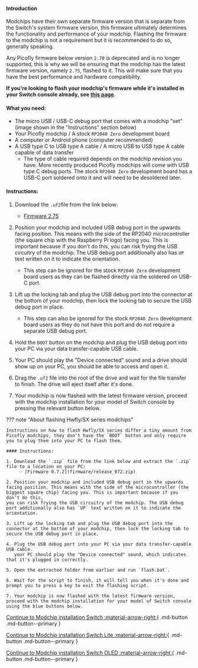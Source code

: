 #### Introduction

Modchips have their own separate firmware version that is separate from the Switch's system firmware version, this firmware ultimately determines the functionality and performance of your modchip.
Flashing the firmware to the modchip is not a requirement but it is recommended to do so, generally speaking.

Any Picofly firmware below version `2.70` is deprecated and is no longer supported, this is why we will be ensuring that the modchip has the latest firmware version, namely `2.75`, flashed to it. This will make sure that you have the best performance and hardware compatibility.

**If you're looking to flash your modchip's firmware while it's installed in your Switch console already, see [this page](../extras/alternate_flashing.md).**

#### What you need:

- The micro USB / USB-C debug port that comes with a modchip "set" (image shown in the "Instructions" section below)
- Your Picofly modchip / A stock `RP2040 Zero` development board
- A computer or Android phone (computer recommended)
- A USB type C to USB type A cable / A micro USB to USB type A cable capable of data transfer
     - The type of cable required depends on the modchip revision you have.
       More recently produced Picofly modchips will come with USB type C debug ports.
       The stock `RP2040 Zero` development board has a USB-C port soldered onto it and will need to be desoldered later.

#### Instructions:

1. Download the `.uf2`file from the link below:
    - [Firmware 2.75](firmware/firmware.uf2)

2. Position your modchip and included USB debug port in the upwards facing position. This means with the side of the RP2040 microcontroller (the square chip with the Raspberry Pi logo) facing you. This is important because if you don't do this,
   you can risk frying the USB circuitry of the modchip. The USB debug port additionally also has `UP` text written on it to indicate the orientation.
    - This step can be ignored for the stock `RP2040 Zero` development board users as they can be flashed directly via the soldered on USB-C port.

3. Lift up the locking tab and plug the USB debug port into the connector at the bottom of your modchip, then lock the locking tab to secure the USB debug port in place.
    - This step can also be ignored for the stock `RP2040 Zero` development board users as they do not have this port and do not require a separate USB debug port.

4. Hold the `BOOT` button on the modchip and plug the USB debug port into your PC via your data transfer-capable USB cable.

5. Your PC should play the "Device connected" sound and a drive should show up on your PC, you should be able to access and open it.

6. Drag the `.uf2` file into the root of the drive and wait for the file transfer to finish. The drive will eject itself after it's done.

7. Your modchip is now flashed with the latest firmware version, proceed with the modchip installation for your model of Switch console by pressing the relevant button below.

??? note "About flashing Hwfly/SX series modchips"

    Instructions on how to flash Hwfly/SX series differ a tiny amount from Picofly modchips, they don't have the `BOOT` button and only require you to plug them into your PC to flash them.

    #### Instructions:

    1. Download the `.zip` file from the link below and extract the `.zip` file to a location on your PC:
         - [Firmware 0.7.2](firmware/release_072.zip)

    2. Position your modchip and included USB debug port in the upwards facing position. This means with the side of the microcontroller (the biggest square chip) facing you. This is important because if you don't do this,
    you can risk frying the USB circuitry of the modchip. The USB debug port additionally also has `UP` text written on it to indicate the orientation.

    3. Lift up the locking tab and plug the USB debug port into the connector at the bottom of your modchip, then lock the locking tab to secure the USB debug port in place.

    4. Plug the USB debug port into your PC via your data transfer-capable USB cable.
       your PC should play the "Device connected" sound, which indicates that it's plugged in correctly.

    5. Open the extracted folder from earlier and run `flash.bat`.

    6. Wait for the script to finish, it will tell you when it's done and prompt you to press a key to exit the flashing script.

    7. Your modchip is now flashed with the latest firmware version, proceed with the modchip installation for your model of Switch console using the blue buttons below.


[Continue to Modchip installation Switch :material-arrow-right:](normal.md){ .md-button .md-button--primary }

[Continue to Modchip installation Switch Lite :material-arrow-right:](lite.md){ .md-button .md-button--primary }

[Continue to Modchip installation Switch OLED :material-arrow-right:](oled.md){ .md-button .md-button--primary }
